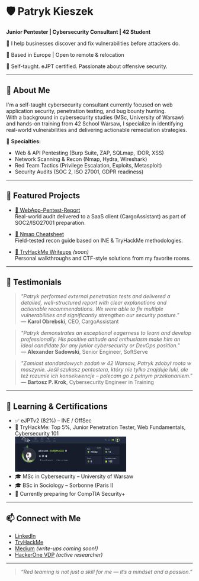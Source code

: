 # 🛡️ Patryk Kieszek

**Junior Pentester | Cybersecurity Consultant | 42 Student**

🎯 I help businesses discover and fix vulnerabilities before attackers do.  

📍 Based in Europe | Open to remote & relocation 

🧠 Self-taught. eJPT certified. Passionate about offensive security.

---

## 💼 About Me

I'm a self-taught cybersecurity consultant currently focused on web application security, penetration testing, and bug bounty hunting.  
With a background in cybersecurity studies (MSc, University of Warsaw) and hands-on training from 42 School Warsaw, I specialize in identifying real-world vulnerabilities and delivering actionable remediation strategies.

🔐 **Specialties:**  
- Web & API Pentesting (Burp Suite, ZAP, SQLmap, IDOR, XSS)  
- Network Scanning & Recon (Nmap, Hydra, Wireshark)  
- Red Team Tactics (Privilege Escalation, Exploits, Metasploit)  
- Security Audits (SOC 2, ISO 27001, GDPR readiness)

---

## 📌 Featured Projects

- [🔎 WebApp-Pentest-Report](https://github.com/pkieszek/WebApp-Pentest-Report)  
  Real-world audit delivered to a SaaS client (CargoAssistant) as part of SOC2/ISO27001 preparation.

- [📄 Nmap Cheatsheet](https://github.com/pkieszek/nmap-cheatsheet)  
  Field-tested recon guide based on INE & TryHackMe methodologies.

- [🧪 TryHackMe Writeups](https://github.com/pkieszek/tryhackme-writeups) *(soon)*  
  Personal walkthroughs and CTF-style solutions from my favorite rooms.

---

## 🌟 Testimonials

> *"Patryk performed external penetration tests and delivered a detailed, well-structured report with clear explanations and actionable recommendations. We were able to fix multiple vulnerabilities and significantly strengthen our security posture."*  
> — **Karol Obrebski**, CEO, CargoAssistant

> *"Patryk demonstrates an exceptional eagerness to learn and develop professionally. His positive attitude and enthusiasm make him an ideal candidate for any junior cybersecurity or DevOps position."*  
> — **Alexander Sadowski**, Senior Engineer, SoftServe

> *"Zamiast standardowych zadań w 42 Warsaw, Patryk zdobył roota w maszynie. Jeśli szukasz pentestera, który nie tylko znajduje luki, ale też rozumie ich konsekwencje – polecam go z pełnym przekonaniem."*  
> — **Bartosz P. Krok**, Cybersecurity Engineer in Training

---

## 🧠 Learning & Certifications

- ✅ eJPTv2 (82%) – INE / OffSec  
- 🧪 TryHackMe: Top 5%, Junior Penetration Tester, Web Fundamentals, Cybersecurity 101  
  <img src="THM.png" alt="TryHackMe Top 5%" width="300"/>
- 🎓 MSc in Cybersecurity – University of Warsaw  
- 🎓 BSc in Sociology – Sorbonne (Paris I)  
- 🎯 Currently preparing for CompTIA Security+
---

## 📫 Connect with Me

- [LinkedIn](https://www.linkedin.com/in/patrykkieszek/)
- [TryHackMe](https://tryhackme.com/p/pkieszek)
- [Medium](https://medium.com/@cybernomad42) *(write-ups coming soon!)*
- [HackerOne VDP](https://hackerone.com/) *(active researcher)*

---

> *“Red teaming is not just a skill for me — it’s a mindset and a passion.”*
